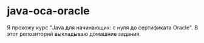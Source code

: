 # java-oca-oracle
Я прохожу курс "Java для начинающих: с нуля до сертификата Oracle". В этот репозиторий выкладываю домашние задания.

